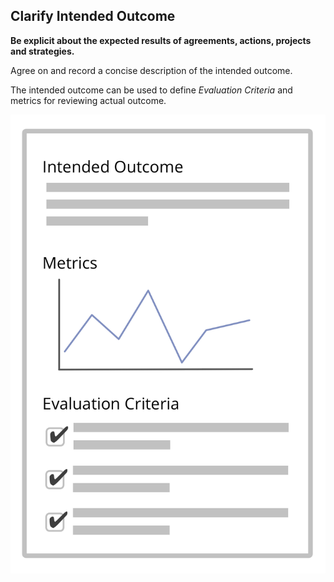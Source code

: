 ## Clarify Intended Outcome

**Be explicit about the expected results of agreements, actions, projects and strategies.**

Agree on and record a concise description of the intended outcome. 

The intended outcome can be used to define *Evaluation Criteria* and metrics for reviewing actual outcome.

![Intended Outcome, and Evaluation Criteria](img/templates/outcome-and-criteria.png)
